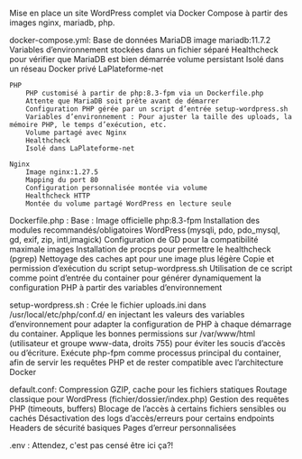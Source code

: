 Mise en place un site WordPress complet via Docker Compose à partir des images nginx, mariadb, php.

docker-compose.yml:
    Base de données MariaDB
        image mariadb:11.7.2
        Variables d’environnement stockées dans un fichier séparé
        Healthcheck pour vérifier que MariaDB est bien démarrée
        volume persistant 
        Isolé dans un réseau Docker privé  LaPlateforme-net

    PHP 
        PHP customisé à partir de php:8.3-fpm via un Dockerfile.php 
        Attente que MariaDB soit prête avant de démarrer
        Configuration PHP gérée par un script d’entrée setup-wordpress.sh 
        Variables d’environnement : Pour ajuster la taille des uploads, la mémoire PHP, le temps d’exécution, etc.
        Volume partagé avec Nginx
        Healthcheck
        Isolé dans LaPlateforme-net

    Nginx
        Image nginx:1.27.5
        Mapping du port 80
        Configuration personnalisée montée via volume
        Healthcheck HTTP
        Montée du volume partagé WordPress en lecture seule




Dockerfile.php :
    Base : Image officielle php:8.3-fpm
    Installation des modules recommandés/obligatoires WordPress (mysqli, pdo, pdo_mysql, gd, exif, zip, intl,imagick)
    Configuration de GD pour la compatibilité maximale images
    Installation de procps pour permettre le healthcheck (pgrep)
    Nettoyage des caches apt pour une image plus légère
    Copie et permission d’exécution du script setup-wordpress.sh
    Utilisation de ce script comme point d’entrée du container pour générer dynamiquement la configuration PHP à partir des variables d’environnement



setup-wordpress.sh :
    Crée le fichier uploads.ini dans /usr/local/etc/php/conf.d/ en injectant les valeurs des variables d’environnement pour adapter la configuration de PHP à chaque démarrage du container.
    Applique les bonnes permissions sur /var/www/html (utilisateur et groupe www-data, droits 755) pour éviter les soucis d’accès ou d’écriture.
    Exécute php-fpm comme processus principal du container, afin de servir les requêtes PHP et de rester compatible avec l’architecture Docker



default.conf: 
    Compression GZIP, cache pour les fichiers statiques
    Routage classique pour WordPress (fichier/dossier/index.php)
    Gestion des requêtes PHP (timeouts, buffers)
    Blocage de l’accès à certains fichiers sensibles ou cachés
    Désactivation des logs d’accès/erreurs pour certains endpoints
    Headers de sécurité basiques
    Pages d’erreur personnalisées



.env :
    Attendez, c'est pas censé être ici ça?!
